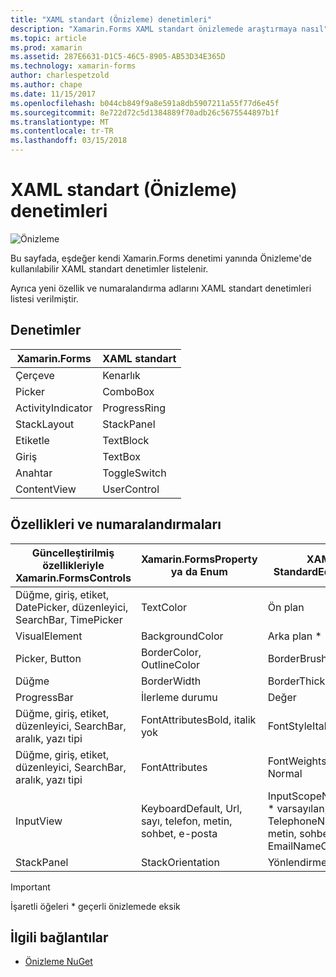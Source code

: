 ```yaml
---
title: "XAML standart (Önizleme) denetimleri"
description: "Xamarin.Forms XAML standart önizlemede araştırmaya nasıl"
ms.topic: article
ms.prod: xamarin
ms.assetid: 287E6631-D1C5-46C5-8905-AB53D34E365D
ms.technology: xamarin-forms
author: charlespetzold
ms.author: chape
ms.date: 11/15/2017
ms.openlocfilehash: b044cb849f9a8e591a8db5907211a55f77d6e45f
ms.sourcegitcommit: 8e722d72c5d1384889f70adb26c5675544897b1f
ms.translationtype: MT
ms.contentlocale: tr-TR
ms.lasthandoff: 03/15/2018
---
```

# <a name="xaml-standard-preview-controls"></a>XAML standart (Önizleme) denetimleri

![Önizleme](~/media/shared/preview.png)

Bu sayfada, eşdeğer kendi Xamarin.Forms denetimi yanında Önizleme'de kullanılabilir XAML standart denetimler listelenir.

Ayrıca yeni özellik ve numaralandırma adlarını XAML standart denetimleri listesi verilmiştir.

## <a name="controls"></a>Denetimler

|Xamarin.Forms|XAML standart|
|--- |--- |
|Çerçeve|Kenarlık|
|Picker|ComboBox|
|ActivityIndicator|ProgressRing|
|StackLayout|StackPanel|
|Etiketle|TextBlock|
|Giriş|TextBox|
|Anahtar|ToggleSwitch|
|ContentView|UserControl|


## <a name="properties-and-enumerations"></a>Özellikleri ve numaralandırmaları

|Güncelleştirilmiş özellikleriyle Xamarin.FormsControls|Xamarin.FormsProperty ya da Enum|XAML StandardEquivalent|
|--- |--- |--- |
|Düğme, giriş, etiket, DatePicker, düzenleyici, SearchBar, TimePicker|TextColor|Ön plan|
|VisualElement|BackgroundColor|Arka plan *|
|Picker, Button|BorderColor, OutlineColor|BorderBrush|
|Düğme|BorderWidth|BorderThickness|
|ProgressBar|İlerleme durumu|Değer|
|Düğme, giriş, etiket, düzenleyici, SearchBar, aralık, yazı tipi|FontAttributesBold, italik yok|FontStyleItalic, Normal|
|Düğme, giriş, etiket, düzenleyici, SearchBar, aralık, yazı tipi|FontAttributes|FontWeights *Bold, Normal|
|InputView|KeyboardDefault, Url, sayı, telefon, metin, sohbet, e-posta|InputScopeNameValue * varsayılan, Url, sayı, TelephoneNumber, metin, sohbet, EmailNameOrAddress|
|StackPanel|StackOrientation|Yönlendirme *|

> [!IMPORTANT]
> İşaretli öğeleri * geçerli önizlemede eksik

## <a name="related-links"></a>İlgili bağlantılar

- [Önizleme NuGet](https://aka.ms/xf-xamlstandard-nuget)
